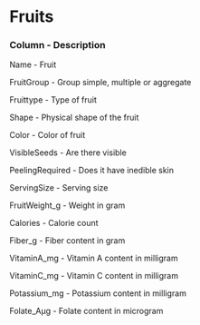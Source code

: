 ﻿# Fruits

<h3>Column - Description </h3>


Name - Fruit

FruitGroup - Group simple, multiple or aggregate

Fruittype - Type of fruit

Shape - Physical shape of the fruit

Color - Color of fruit

VisibleSeeds - Are there visible 

PeelingRequired - Does it have inedible skin

ServingSize - Serving size

FruitWeight_g - Weight in gram

Calories - Calorie count

Fiber_g - Fiber content in gram

VitaminA_mg - Vitamin A content in milligram

VitaminC_mg - Vitamin C content in milligram

Potassium_mg - Potassium content in milligram

Folate_Aµg - Folate content in microgram
